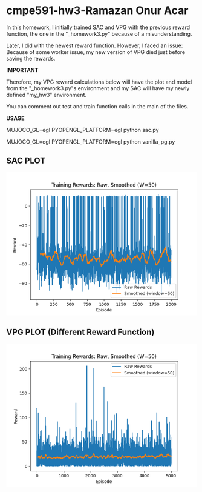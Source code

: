 # cmpe591-hw3-Ramazan Onur Acar

In this homework, I initially trained SAC and VPG with the previous reward function, the one in the "_homework3.py" because of a misunderstanding.

Later, I did with the newest reward function. However, I faced an issue: Because of some worker issue, my new version of VPG died just before saving the rewards. 

**IMPORTANT**

Therefore, my VPG reward calculations below will have the plot and model from the "_homework3.py"s environment and my SAC will have my newly defined "my_hw3" environment.


You can comment out test and train function calls in the main of the files.

**USAGE**

MUJOCO_GL=egl PYOPENGL_PLATFORM=egl python sac.py

MUJOCO_GL=egl PYOPENGL_PLATFORM=egl python vanilla_pg.py


## SAC PLOT 
![SAC](/sac_rewards.png)


## VPG PLOT (Different Reward Function)
![VPG](/vpg_rewards.png)

